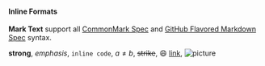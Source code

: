 #### Inline Formats

**Mark Text** support all  [CommonMark Spec](https://spec.commonmark.org/0.28/)  and  [GitHub Flavored Markdown Spec](https://github.github.com/gfm/) syntax.

**strong**, *emphasis*, `inline code`, $a \ne b$, ~~strike~~, :smile: [link](), ![picture](https:/shimodev.com/octopus-api/files/basic/_00a10ebfaf09e32be68c3aab8b32f610/md5/b1182c268d23f68cff4d4bb9d271e32e.jpg)